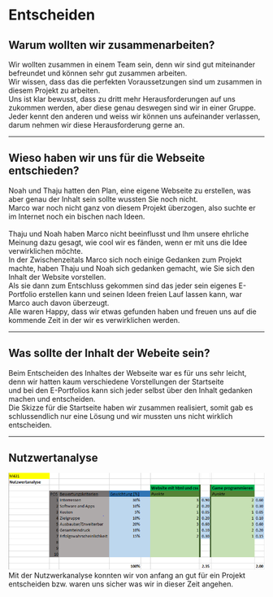 # Entscheiden

## Warum wollten wir zusammenarbeiten?
Wir wollten zusammen in einem Team sein, denn wir sind gut miteinander befreundet und können sehr gut zusammen arbeiten.<br>
Wir wissen, dass das die perfekten Voraussetzungen sind um zusammen in diesem Projekt zu arbeiten.<br>
Uns ist klar bewusst, dass zu dritt mehr Herausforderungen auf uns zukommen werden, aber diese genau deswegen sind wir in einer Gruppe.<br>
Jeder kennt den anderen und weiss wir können uns aufeinander verlassen, darum nehmen wir diese Herausforderung gerne an.<br>

---

## Wieso haben wir uns für die Webseite entschieden?
Noah und Thaju hatten den Plan, eine eigene Webseite zu erstellen, was aber genau der Inhalt sein sollte wussten Sie noch nicht.<br>
Marco war noch nicht ganz von diesem Projekt überzogen, also suchte er im Internet noch ein bischen nach Ideen.<br><br>
Thaju und Noah haben Marco nicht beeinflusst und Ihm unsere ehrliche Meinung dazu gesagt, wie cool wir es fänden, wenn er mit uns die Idee verwirklichen möchte.<br>
In der Zwischenzeitals Marco sich noch einige Gedanken zum Projekt machte, haben Thaju und Noah sich gedanken gemacht, wie Sie sich den Inhalt der Website vorstellen.<br>
Als sie dann zum Entschluss gekommen sind das jeder sein eigenes E-Portfolio erstellen kann und seinen Ideen freien Lauf lassen kann, war Marco auch davon überzeugt.<br>
Alle waren Happy, dass wir etwas gefunden haben und freuen uns auf die kommende Zeit in der wir es verwirklichen werden.<br>

---

## Was sollte der Inhalt der Webeite sein?
Beim Entscheiden des Inhaltes der Webseite war es für uns sehr leicht, denn wir hatten kaum verschiedene Vorstellungen der Startseite<br>
und bei den E-Portfolios kann sich jeder selbst über den Inhalt gedanken machen und entscheiden.<br>
Die Skizze für die Startseite haben wir zusammen realisiert, somit gab es schlussendlich nur eine Lösung und wir mussten uns nicht wirklich entscheiden.

---

## Nutzwertanalyse
![Nutzwertanalyse](images/Nutzwertanalyse.PNG)
Mit der Nutzwerkanalyse konnten wir von anfang an gut für ein Projekt entscheiden bzw. waren uns sicher was wir in dieser Zeit angehen.
